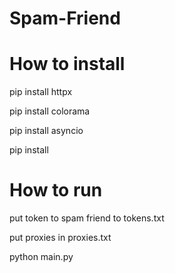 # Spam-Friend

# How to install

pip install httpx

pip install colorama

pip install asyncio

pip install 

# How to run
put token to spam friend to tokens.txt

put proxies in proxies.txt 

python main.py
